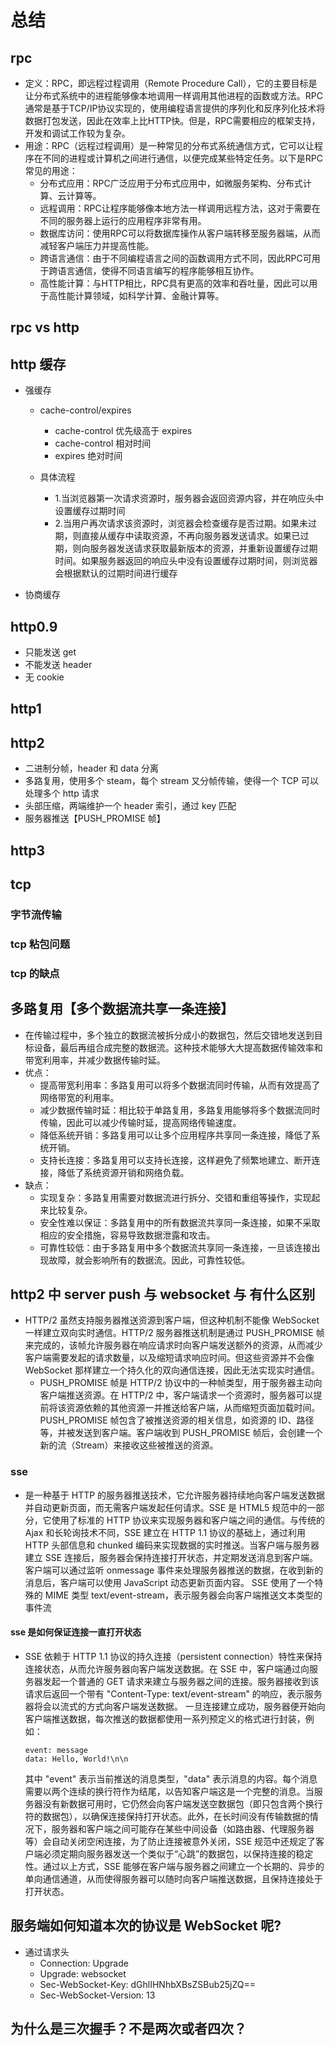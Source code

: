 # 总结


## rpc
- 定义：RPC，即远程过程调用（Remote Procedure Call），它的主要目标是让分布式系统中的进程能够像本地调用一样调用其他进程的函数或方法。RPC通常是基于TCP/IP协议实现的，使用编程语言提供的序列化和反序列化技术将数据打包发送，因此在效率上比HTTP快。但是，RPC需要相应的框架支持，开发和调试工作较为复杂。
- 用途：RPC（远程过程调用）是一种常见的分布式系统通信方式，它可以让程序在不同的进程或计算机之间进行通信，以便完成某些特定任务。以下是RPC常见的用途：
  - 分布式应用：RPC广泛应用于分布式应用中，如微服务架构、分布式计算、云计算等。
  - 远程调用：RPC让程序能够像本地方法一样调用远程方法，这对于需要在不同的服务器上运行的应用程序非常有用。
  - 数据库访问：使用RPC可以将数据库操作从客户端转移至服务器端，从而减轻客户端压力并提高性能。
  - 跨语言通信：由于不同编程语言之间的函数调用方式不同，因此RPC可用于跨语言通信，使得不同语言编写的程序能够相互协作。
  - 高性能计算：与HTTP相比，RPC具有更高的效率和吞吐量，因此可以用于高性能计算领域，如科学计算、金融计算等。

## rpc vs http

## http 缓存

- 强缓存

  - cache-control/expires

    - cache-control 优先级高于 expires
    - cache-control 相对时间
    - expires 绝对时间

  - 具体流程
    - 1.当浏览器第一次请求资源时，服务器会返回资源内容，并在响应头中设置缓存过期时间
    - 2.当用户再次请求该资源时，浏览器会检查缓存是否过期。如果未过期，则直接从缓存中读取资源，不再向服务器发送请求。如果已过期，则向服务器发送请求获取最新版本的资源，并重新设置缓存过期时间。如果服务器返回的响应头中没有设置缓存过期时间，则浏览器会根据默认的过期时间进行缓存

- 协商缓存

## http0.9

- 只能发送 get
- 不能发送 header
- 无 cookie

## http1

## http2

- 二进制分帧，header 和 data 分离
- 多路复用，使用多个 steam，每个 stream 又分帧传输，使得一个 TCP 可以处理多个 http 请求
- 头部压缩，两端维护一个 header 索引，通过 key 匹配
- 服务器推送【PUSH_PROMISE 帧】

## http3

## tcp

### 字节流传输

### tcp 粘包问题

### tcp 的缺点

## 多路复用【多个数据流共享一条连接】

- 在传输过程中，多个独立的数据流被拆分成小的数据包，然后交错地发送到目标设备，最后再组合成完整的数据流。这种技术能够大大提高数据传输效率和带宽利用率，并减少数据传输时延。
- 优点：
  - 提高带宽利用率：多路复用可以将多个数据流同时传输，从而有效提高了网络带宽的利用率。
  - 减少数据传输时延：相比较于单路复用，多路复用能够将多个数据流同时传输，因此可以减少传输时延，提高网络传输速度。
  - 降低系统开销：多路复用可以让多个应用程序共享同一条连接，降低了系统开销。
  - 支持长连接：多路复用可以支持长连接，这样避免了频繁地建立、断开连接，降低了系统资源开销和网络负载。
- 缺点：
  - 实现复杂：多路复用需要对数据流进行拆分、交错和重组等操作，实现起来比较复杂。
  - 安全性难以保证：多路复用中的所有数据流共享同一条连接，如果不采取相应的安全措施，容易导致数据泄露和攻击。
  - 可靠性较低：由于多路复用中多个数据流共享同一条连接，一旦该连接出现故障，就会影响所有的数据流。因此，可靠性较低。

## http2 中 server push 与 websocket 与 有什么区别

- HTTP/2 虽然支持服务器推送资源到客户端，但这种机制不能像 WebSocket 一样建立双向实时通信。HTTP/2 服务器推送机制是通过 PUSH_PROMISE 帧来完成的，该帧允许服务器在响应请求时向客户端发送额外的资源，从而减少客户端需要发起的请求数量，以及缩短请求响应时间。但这些资源并不会像 WebSocket 那样建立一个持久化的双向通信连接，因此无法实现实时通信。
  - PUSH_PROMISE 帧是 HTTP/2 协议中的一种帧类型，用于服务器主动向客户端推送资源。在 HTTP/2 中，客户端请求一个资源时，服务器可以提前将该资源依赖的其他资源一并推送给客户端，从而缩短页面加载时间。PUSH_PROMISE 帧包含了被推送资源的相关信息，如资源的 ID、路径等，并被发送到客户端。客户端收到 PUSH_PROMISE 帧后，会创建一个新的流（Stream）来接收这些被推送的资源。

### sse

- 是一种基于 HTTP 的服务器推送技术，它允许服务器持续地向客户端发送数据并自动更新页面，而无需客户端发起任何请求。SSE 是 HTML5 规范中的一部分，它使用了标准的 HTTP 协议来实现服务器和客户端之间的通信。与传统的 Ajax 和长轮询技术不同，SSE 建立在 HTTP 1.1 协议的基础上，通过利用 HTTP 头部信息和 chunked 编码来实现数据的实时推送。当客户端与服务器建立 SSE 连接后，服务器会保持连接打开状态，并定期发送消息到客户端。客户端可以通过监听 onmessage 事件来处理服务器推送的数据，在收到新的消息后，客户端可以使用 JavaScript 动态更新页面内容。
  SSE 使用了一个特殊的 MIME 类型 text/event-stream，表示服务器会向客户端推送文本类型的事件流

#### sse 是如何保证连接一直打开状态

- SSE 依赖于 HTTP 1.1 协议的持久连接（persistent connection）特性来保持连接状态，从而允许服务器向客户端发送数据。在 SSE 中，客户端通过向服务器发起一个普通的 GET 请求来建立与服务器之间的连接。服务器接收到该请求后返回一个带有 "Content-Type: text/event-stream" 的响应，表示服务器将会以流式的方式向客户端发送数据。
  一旦连接建立成功，服务器便开始向客户端推送数据，每次推送的数据都使用一系列预定义的格式进行封装，例如：
  ```
  event: message
  data: Hello, World!\n\n
  ```
  其中 "event" 表示当前推送的消息类型，"data" 表示消息的内容。每个消息需要以两个连续的换行符作为结尾，以告知客户端这是一个完整的消息。当服务器没有新数据可用时，它仍然会向客户端发送空数据包（即只包含两个换行符的数据包），以确保连接保持打开状态。此外，在长时间没有传输数据的情况下，服务器和客户端之间可能存在某些中间设备（如路由器、代理服务器等）会自动关闭空闲连接，为了防止连接被意外关闭，SSE 规范中还规定了客户端必须定期向服务器发送一个类似于“心跳”的数据包，以保持连接的稳定性。通过以上方式，SSE 能够在客户端与服务器之间建立一个长期的、异步的单向通信通道，从而使得服务器可以随时向客户端推送数据，且保持连接处于打开状态。

## 服务端如何知道本次的协议是 WebSocket 呢?

- 通过请求头
  - Connection: Upgrade
  - Upgrade: websocket
  - Sec-WebSocket-Key: dGhlIHNhbXBsZSBub25jZQ==
  - Sec-WebSocket-Version: 13

## 为什么是三次握⼿？不是两次或者四次？
